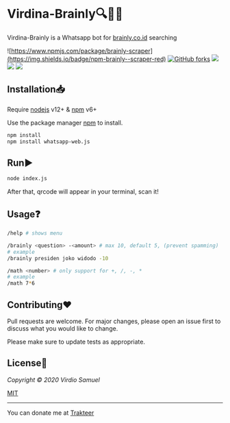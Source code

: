 # Virdina-Brainly🔍👩‍💻

Virdina-Brainly is a Whatsapp bot for [brainly.co.id](https://brainly.co.id) searching

![https://www.npmjs.com/package/brainly-scraper](https://img.shields.io/badge/npm-brainly--scraper-red)
[![GitHub forks](https://img.shields.io/github/forks/diosamuel/Virdina-Brainly)](https://github.com/diosamuel/Virdina-Brainly/network)
![](https://img.shields.io/github/stars/diosamuel/Virdina-Brainly)
![](https://img.shields.io/github/issues/diosamuel/Virdina-Brainly)
![](https://img.shields.io/badge/license-MIT-brightgreen)
## Installation📥

Require [nodejs](https://nodejs.org/en/) v12+ & [npm](https://www.npmjs.com/)  v6+

Use the package manager [npm](https://www.npmjs.com/) to install.

```bash
npm install
npm install whatsapp-web.js
```

## Run▶️

```bash
node index.js
```
After that, qrcode will appear in your terminal, scan it!

## Usage❓

```bash
/help # shows menu

/brainly <question> -<amount> # max 10, default 5, (prevent spamming)
# example
/brainly presiden joko widodo -10

/math <number> # only support for +, /, -, *
# example
/math 7*6
```


## Contributing❤️
Pull requests are welcome. For major changes, please open an issue first to discuss what you would like to change.

Please make sure to update tests as appropriate.

## License📰
*Copyright &copy; 2020 Virdio Samuel*

[MIT](https://choosealicense.com/licenses/mit/)

---
You can donate me at [Trakteer](http://trakteer.id/virdio-samuel)
